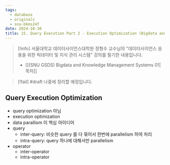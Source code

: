 ```yaml
---
tags:
  - database
  - originals
  - snu-bkms24f
date: 2024-10-30
title: 15. Query Execution Part 2 - Execution Optimization (Bigdata and Knowledge Management Systems 1, SNU GSDS)
---
```

> [!info] 서울대학교 데이터사이언스대학원 정형수 교수님의 "데이터사이언스 응용을 위한 빅데이터 및 지식 관리 시스템" 강의를 필기한 내용입니다.
> - [[(SNU GSDS) Bigdata and Knowledge Management Systems 01|목차]]

> [!fail] #draft 나중에 정리할 예정입니다.

## Query Execution Optimization

- query optimization 아님
- execution optimization
- data parallism 이 핵심 아이디어
- query
	- inter-query: 비슷한 query 를 다 묶어서 한번에 parallelism 하여 처리
	- intra-query: query 하나에 대해서만 parallelism
- operator
	- inter-operator
	- intra-operator